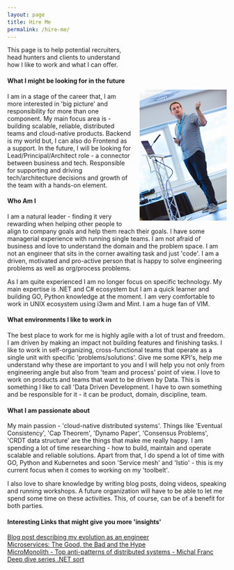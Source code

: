 ```yaml
---
layout: page
title: Hire Me
permalink: /hire-me/
---
```


<img src="/images/swansea_michal_franc.jpg" width="200" style="float: right; margin-top: 100px; margin-left: 20px;"/>

This page is to help potential recruiters, head hunters and clients to understand how I like to work and what I can offer.

#### What I might be looking for in the future

I am in a stage of the career that, I am more interested in 'big picture' and responsibility for more than one component. My main focus area is - building scalable, reliable, distributed teams and cloud-native products. Backend is my world but, I can also do Frontend as a support. In the future, I will be looking for Lead/Principal/Architect role - a connector between business and tech. Responsible for supporting and driving tech/architecture decisions and growth of the team with a hands-on element. 

#### Who Am I

I am a natural leader - finding it very rewarding when helping other people to align to company goals and help them reach their goals. I have some managerial experience with running single teams. I am not afraid of business and love to understand the domain and the problem space. I am not an engineer that sits in the corner awaiting task and just 'code'. I am a driven, motivated and pro-active person that is happy to solve engineering problems as well as org/process problems.

As I am quite experienced I am no longer focus on specific technology. My main expertise is .NET and C# ecosystem but I am a quick learner and building GO, Python knowledge at the moment. I am very comfortable to work in UNIX ecosystem using i3wm and Mint. I am a huge fan of VIM.


#### What environments I like to work in

The best place to work for me is highly agile with a lot of trust and freedom. I am driven by making an impact not building features and finishing tasks. I like to work in self-organizing, cross-functional teams that operate as a single unit with specific 'problems/solutions'. Give me some KPI's, help me understand why these are important to you and I will help you not only from engineering angle but also from 'team and process' point of view. I love to work on products and teams that want to be driven by Data. This is something I like to call 'Data Driven Development. I have to own something and be responsible for it - it can be product, domain, discipline, team.


#### What I am passionate about

My main passion - 'cloud-native distributed systems'. Things like 'Eventual Consistency', 'Cap Theorem', 'Dynamo Paper', 'Consensus Problems', 'CRDT data structure' are the things that make me really happy. I am spending a lot of time researching - how to build, maintain and operate scalable and reliable solutions. Apart from that,  I do spend a lot of time with GO, Python and Kubernetes and soon 'Service mesh' and 'Istio' - this is my current focus when it comes to working on my 'toolbelt'.

I also love to share knowledge by writing blog posts, doing videos, speaking and running workshops. A future organization will have to be able to let me spend some time on these activities. This, of course, can be of a benefit for both parties.

#### Interesting Links that might give you more 'insights'

[Blog post describing my evolution as an engineer][evolution]  
[Microservices: The Good, the Bad and the Hype][new-stack]   
[MicroMonolith - Top anti-patterns of distributed systems - Michal Franc][oslo]   
[Deep dive series .NET sort][net-sorting]   

[oslo]:https://vimeo.com/171704583
[new-stack]:https://thenewstack.io/beauty-beast-justgivings-microservices-transformation/
[net-sorting]:https://mfranc.com/blog/net-internals-journey-sort/
[evolution]:https://mfranc.com/blog/evolution-of-engineer/
